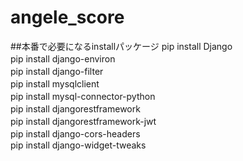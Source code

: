 # angele_score

##本番で必要になるinstallパッケージ
pip install Django　<br>
pip install django-environ　<br>
pip install django-filter　<br>
pip install mysqlclient　<br>
pip install mysql-connector-python　<br>
pip install djangorestframework　<br>
pip install djangorestframework-jwt　<br>
pip install django-cors-headers　<br>
pip install django-widget-tweaks <br>